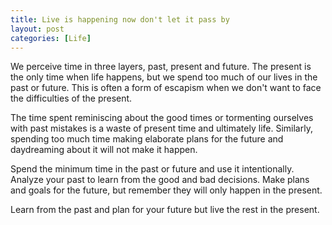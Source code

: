 ```yaml
---
title: Live is happening now don't let it pass by
layout: post
categories: [Life]
---
```


We perceive time in three layers, past, present and future. The present is the only time when life happens, but we spend too much of our lives in the past or future. This is often a form of escapism when we don't want to face the difficulties of the present.

The time spent reminiscing about the good times or tormenting ourselves with past mistakes is a waste of present time and ultimately life. Similarly, spending too much time making elaborate plans for the future and daydreaming about it will not make it happen.

Spend the minimum time in the past or future and use it intentionally. Analyze your past to learn from the good and bad decisions. Make plans and goals for the future, but remember they will only happen in the present.

Learn from the past and plan for your future but live the rest in the present.
